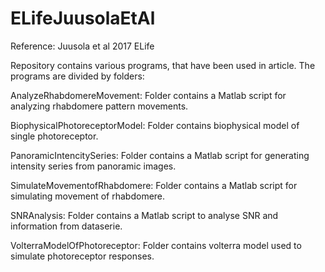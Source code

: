 # ELifeJuusolaEtAl


Reference: Juusola et al 2017 ELife


Repository contains various programs, that have been used in article. The programs are divided by folders:

AnalyzeRhabdomereMovement: Folder contains a Matlab script for analyzing rhabdomere pattern movements.

BiophysicalPhotoreceptorModel: Folder contains biophysical model of single photoreceptor.

PanoramicIntencitySeries: Folder contains a Matlab script for generating intensity series from panoramic images.

SimulateMovementofRhabdomere: Folder contains a Matlab script for simulating movement of rhabdomere.

SNRAnalysis: Folder contains a Matlab script to analyse SNR and information from dataserie.  

VolterraModelOfPhotoreceptor: Folder contains volterra model used to simulate photoreceptor responses.


